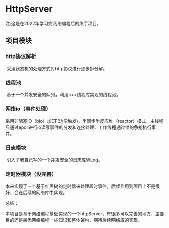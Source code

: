 # HttpServer

注:这是在2022年学习完网络编程后的练手项目。

## 项目模块

### http协议解析

​		采用状态机的处理方式对http协议进行逐步拆分解。

### 线程池

​		基于一个并发安全的队列，利用c++线程库实现的线程池。

### 网络io（事件处理）

​		采用非阻塞IO（bio）加ET(边沿触发)，半同步半反应堆（reactor）模式，主线程只通过epoll进行io读写事件的分发和连接处理，工作线程通过锁的争抢执行事件。

### 日志模块

​		引入了我自己写的一个并发安全的日志库[WLog](https://github.com/wrxhardworking/T-HttpServer.git)。

### 定时器模块（没完善）

​		本来实现了一个基于红黑树的定时器来处理超时事件，后续作用到项目上不是很好，会在后续的网络库中实现。


总结：

本项目是基于网络编程基础实现的一个httpServer，有很多可以完善的地方，主要目的还是熟悉网络编程一些知识和整体架构，期待后续网络库的实现。
